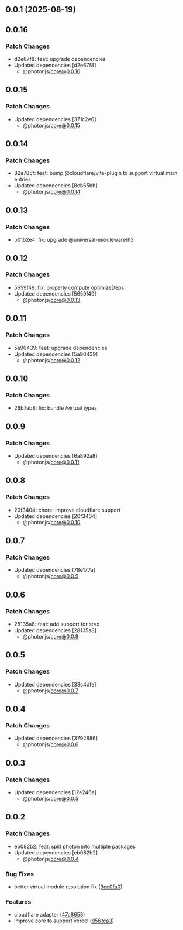## 0.0.1 (2025-08-19)

## 0.0.16

### Patch Changes

- d2e67f8: feat: upgrade dependencies
- Updated dependencies [d2e67f8]
  - @photonjs/core@0.0.16

## 0.0.15

### Patch Changes

- Updated dependencies [371c2e6]
  - @photonjs/core@0.0.15

## 0.0.14

### Patch Changes

- 82a785f: feat: bump @cloudflare/vite-plugin to support virtual main entries
- Updated dependencies [8cb65bb]
  - @photonjs/core@0.0.14

## 0.0.13

### Patch Changes

- b01b2e4: fix: upgrade @universal-middleware/h3

## 0.0.12

### Patch Changes

- 5659f49: fix: properly compute optimizeDeps
- Updated dependencies [5659f49]
  - @photonjs/core@0.0.13

## 0.0.11

### Patch Changes

- 5a90439: feat: upgrade dependencies
- Updated dependencies [5a90439]
  - @photonjs/core@0.0.12

## 0.0.10

### Patch Changes

- 26b7ab8: fix: bundle /virtual types

## 0.0.9

### Patch Changes

- Updated dependencies [6a892a8]
  - @photonjs/core@0.0.11

## 0.0.8

### Patch Changes

- 20f3404: chore: improve cloudflare support
- Updated dependencies [20f3404]
  - @photonjs/core@0.0.10

## 0.0.7

### Patch Changes

- Updated dependencies [78e177a]
  - @photonjs/core@0.0.9

## 0.0.6

### Patch Changes

- 28135a8: feat: add support for srvx
- Updated dependencies [28135a8]
  - @photonjs/core@0.0.8

## 0.0.5

### Patch Changes

- Updated dependencies [33c4dfe]
  - @photonjs/core@0.0.7

## 0.0.4

### Patch Changes

- Updated dependencies [3792886]
  - @photonjs/core@0.0.6

## 0.0.3

### Patch Changes

- Updated dependencies [12e246a]
  - @photonjs/core@0.0.5

## 0.0.2

### Patch Changes

- eb082b2: feat: split photon into multiple packages
- Updated dependencies [eb082b2]
  - @photonjs/core@0.0.4

### Bug Fixes

- better virtual module resolution fix ([9ec0fa0](https://github.com/photon-js/photon/commit/9ec0fa06cbd9e72858fc173aec0905865cef32ff))

### Features

- cloudflare adapter ([47c8653](https://github.com/photon-js/photon/commit/47c8653f5283cf57a6c5d95e877eedb0ecb7108a))
- improve core to support vercel ([d561ca3](https://github.com/photon-js/photon/commit/d561ca3894de6e54cceb38d523c0fa86725615ea))
